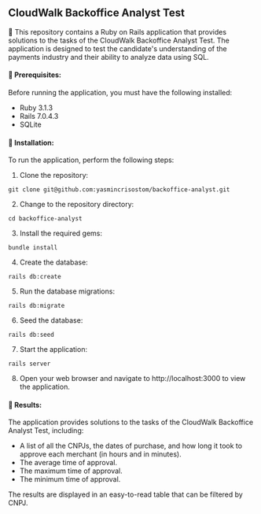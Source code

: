 ## **CloudWalk Backoffice Analyst Test**

🎯 This repository contains a Ruby on Rails application that provides solutions to the tasks of the CloudWalk Backoffice Analyst Test. The application is designed to test the candidate's understanding of the payments industry and their ability to analyze data using SQL.

#### **🔧 Prerequisites:**
Before running the application, you must have the following installed:

- Ruby 3.1.3
- Rails 7.0.4.3
- SQLite

#### **🔧 Installation:**
To run the application, perform the following steps:

1. Clone the repository:
```
git clone git@github.com:yasmincrisostom/backoffice-analyst.git
```
2. Change to the repository directory:
```
cd backoffice-analyst
```
3. Install the required gems:
```
bundle install
```
4. Create the database:
```
rails db:create
```
5. Run the database migrations:
```
rails db:migrate
```
6. Seed the database:
```
rails db:seed
```
7. Start the application:
```
rails server
```
8. Open your web browser and navigate to http://localhost:3000 to view the application.

#### **🔧 Results:**
The application provides solutions to the tasks of the CloudWalk Backoffice Analyst Test, including:

- A list of all the CNPJs, the dates of purchase, and how long it took to approve each merchant (in hours and in minutes).
- The average time of approval.
- The maximum time of approval.
- The minimum time of approval.

The results are displayed in an easy-to-read table that can be filtered by CNPJ.
